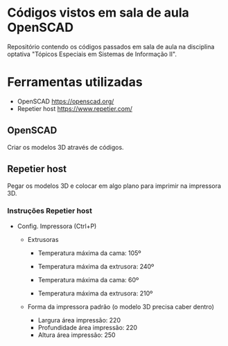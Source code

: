 # Códigos vistos em sala de aula OpenSCAD
Repositório contendo os códigos passados em sala de aula na disciplina optativa "Tópicos Especiais em Sistemas de Informação II".

# Ferramentas utilizadas
- OpenSCAD https://openscad.org/
- Repetier host https://www.repetier.com/

## OpenSCAD
Criar os modelos 3D através de códigos.

## Repetier host
Pegar os modelos 3D e colocar em algo plano para imprimir na impressora 3D.

### Instruções Repetier host
- Config. Impressora (Ctrl+P)
    - Extrusoras
        - Temperatura máxima da cama: 105º
        - Temperatura máxima da extrusora: 240º
        
        - Temperatura máxima da cama: 60º
        - Temperatura máxima da extrusora: 210º 
       
    - Forma da impressora padrão (o modelo 3D precisa caber dentro)
        - Largura área impressão: 220
        - Profundidade área impressão: 220
        - Altura área impressão: 250
        

